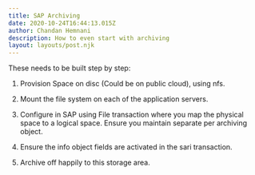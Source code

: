 ```yaml
---
title: SAP Archiving
date: 2020-10-24T16:44:13.015Z
author: Chandan Hemnani
description: How to even start with archiving
layout: layouts/post.njk
---
```

These needs to be built step by step:

1) Provision Space on disc (Could be on public cloud), using nfs.

2) Mount the file system on each of the application servers.

3) Configure in SAP using File transaction where you map the physical space to a logical space. Ensure you maintain separate per archiving object.

4) Ensure the info object fields are activated in the sari transaction.

5) Archive off happily to this storage area.